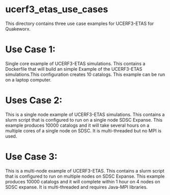 # ucerf3_etas_use_cases
This directory contains three use case examples for UCERF3-ETAS for Quakeworx.

# Use Case 1:
Single core example of UCERF3-ETAS simulations. This contains a Dockerfile that will build an simple Example of the UCERF3-ETAS simulations.This configuration creates 10 catalogs. This example can be run on a laptop computer.

# Uses Case 2:
This is a single node example of UCERF3-ETAS simulations. This contains a slurm script that is configured to run on a single node SDSC Expanse. This example produces 10000 catalogs and it will take several hours on a multiple cores of a single node on SDSC. It is multi-threaded but no MPI is used.

# Use Case 3:
This is a multi-node example of UCERF3-ETAS. This contains a slurm script that is configured to run on multiple nodes on SDSC Expanse. This example produces 10000 catalogs and it will complete within 1 hour on 4 nodes on SDSC expanse. It is multi-threaded and requires Java-MPI libraries.

